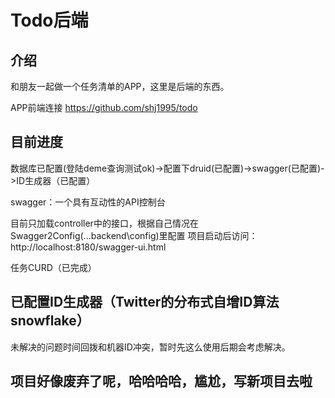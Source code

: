 # Todo后端

## 介绍
和朋友一起做一个任务清单的APP，这里是后端的东西。

APP前端连接 https://github.com/shj1995/todo

## 目前进度
数据库已配置(登陆deme查询测试ok)->配置下druid(已配置)->swagger(已配置)->ID生成器（已配置）

swagger：一个具有互动性的API控制台

目前只加载controller中的接口，根据自己情况在Swagger2Config(...backend\config)里配置
项目启动后访问：http://localhost:8180/swagger-ui.html

任务CURD（已完成）

## 已配置ID生成器（Twitter的分布式自增ID算法snowflake）

未解决的问题时间回拨和机器ID冲突，暂时先这么使用后期会考虑解决。


## 项目好像废弃了呢，哈哈哈哈，尴尬，写新项目去啦
